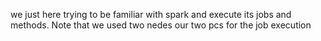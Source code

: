 we just here trying to be familiar with spark and execute its jobs and methods.
Note that we used two nedes our two pcs for the job execution 
